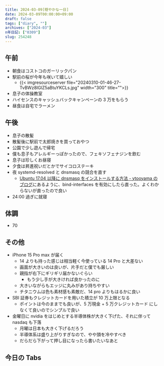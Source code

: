 ```yaml
---
title: 2024-03-09[穏やかな一日]
date: 2024-03-09T00:00:00+09:00
draft: false
tags: ["diary", ""]
archives: ["2024-03"]
n年日記: ["0309"]
slug: 254248
---
```


## 午前

- 朝食はコストコのガーリックパン
- 駅前の桜が今年も咲いて嬉しい
  - {{< imgresourceserver file="20240310-01-46-27-TvBWz8IGlZ5aBtuYKCLs.jpg" width="300" title="">}}
- 息子の体操教室
- ハイセンスのキャッシュバックキャンペーンの 3 万をもらう
- 昼食は自宅でラーメン

## 午後

- 息子の散髪
- 散髪後に駅前で太郎焼きを買っておやつ
- 公園で少し遊んで帰宅
- 僕も息子もアレルギーっぽかったので、フェキソフェナジンを飲む
- 息子は珍しくお昼寝
- 夕食は昇進祝いだとかでサイコロステーキ
- 夜 systemd-resolved と dnsmasq の競合を直す
  - [Ubuntu 17.04 以降に dnsmasq をインストールする方法 - ytooyama のブログ](https://ytooyama.hatenadiary.jp/entry/2021/03/30/135001)にあるように、bind-interfaces を有効にしたら直った。よくわからないが直ったので良い
- 24:00 過ぎに就寝

## 体調

- 70

## その他

- iPhone 15 Pro max が届く
  - 14 よりも持った感じは相当軽く今使っている 14 Pro と大差ない
  - 画面が大きいのは良いが、片手だと僕でも厳しい
  - 親指が右下にギリギリ届かないぐらい
    - もう少し手が大きければ良かったのに
  - 大きいながらもエッジに丸みがあり持ちやすい
  - チタニウムは色も素材感も素敵だ、14 pro よりもはるかに良い
- SBI 証券もクレジットカードを用いた積立が 10 万上限となる
  - ポイントは今のままでも良いが、5 万現金 + 5 万クレジットカード にしなくて良いのでシンプルで良い
- 金曜日に nvidia をはじめとする半導体株が大きく下げた、それに伴って nasdaq も下落
  - 月曜は日本も大きく下げるだろう
  - 半導体系は盛り上がりすぎなので、やや頭を冷やすべき
  - だらだら下がって押し目になったら書いたいなあと

## 今日の Tabs
